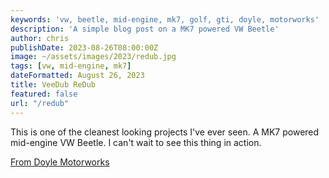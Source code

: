 ```yaml
---
keywords: 'vw, beetle, mid-engine, mk7, golf, gti, doyle, motorworks'
description: 'A simple blog post on a MK7 powered VW Beetle'
author: chris
publishDate: 2023-08-26T08:00:00Z
image: ~/assets/images/2023/redub.jpg
tags: [vw, mid-engine, mk7]
dateFormatted: August 26, 2023
title: VeeDub ReDub
featured: false
url: "/redub"
---
```


This is one of the cleanest looking projects I've ever seen. A MK7 powered mid-engine VW Beetle. I can't wait to see this thing in action.

[From Doyle Motorworks](https://www.doylemw.com/)
